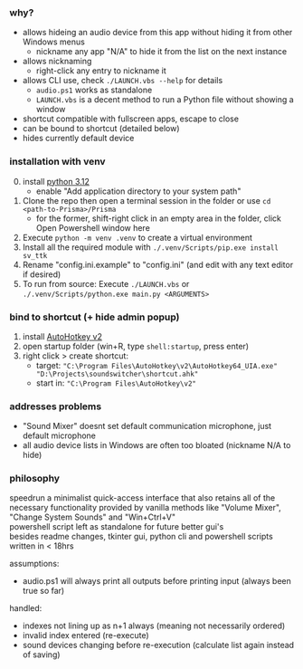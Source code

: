### why?
- allows hideing an audio device from this app without hiding it from other Windows menus
    - nickname any app "N/A" to hide it from the list on the next instance
- allows nicknaming
    - right-click any entry to nickname it
- allows CLI use, check `./LAUNCH.vbs --help` for details
    - `audio.ps1` works as standalone
    - `LAUNCH.vbs` is a decent method to run a Python file without showing a window
- shortcut compatible with fullscreen apps, escape to close
- can be bound to shortcut (detailed below)
- hides currently default device


### installation with venv
0. install [python 3.12](https://www.python.org/downloads/)
    - enable "Add application directory to your system path"
1. Clone the repo then open a terminal session in the folder or use `cd <path-to-Prisma>/Prisma`
    - for the former, shift-right click in an empty area in the folder, click Open Powershell window here
2. Execute `python -m venv .venv` to create a virtual environment
3. Install all the required module with `./.venv/Scripts/pip.exe install sv_ttk`
4. Rename "config.ini.example" to "config.ini" (and edit with any text editor if desired)
5. To run from source: Execute `./LAUNCH.vbs` or `./.venv/Scripts/python.exe main.py <ARGUMENTS>`


### bind to shortcut (+ hide admin popup)

1. install [AutoHotkey v2](https://www.autohotkey.com/download/ahk-v2.exe)
2. open startup folder (win+R, type `shell:startup`, press enter)
3. right click > create shortcut:
    - target: `"C:\Program Files\AutoHotkey\v2\AutoHotkey64_UIA.exe" "D:\Projects\soundswitcher\shortcut.ahk"`
    - start in: `"C:\Program Files\AutoHotkey\v2"`


### addresses problems
- "Sound Mixer" doesnt set default communication microphone, just default microphone
- all audio device lists in Windows are often too bloated (nickname N/A to hide)


### philosophy

speedrun a minimalist quick-access interface that also retains all of the necessary functionality provided by vanilla methods like "Volume Mixer", "Change System Sounds" and "Win+Ctrl+V"  
powershell script left as standalone for future better gui's  
besides readme changes, tkinter gui, python cli and powershell scripts written in < 18hrs

assumptions:
- audio.ps1 will always print all outputs before printing input (always been true so far)

handled:
- indexes not lining up as n+1 always (meaning not necessarily ordered)
- invalid index entered (re-execute)
- sound devices changing before re-execution (calculate list again instead of saving)